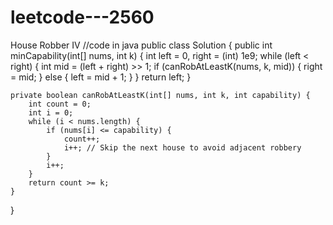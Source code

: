 # leetcode---2560
House Robber IV
//code in java
public class Solution {
    public int minCapability(int[] nums, int k) {
        int left = 0, right = (int) 1e9;
        while (left < right) {
            int mid = (left + right) >> 1;
            if (canRobAtLeastK(nums, k, mid)) {
                right = mid;
            } else {
                left = mid + 1;
            }
        }
        return left;
    }

    private boolean canRobAtLeastK(int[] nums, int k, int capability) {
        int count = 0;
        int i = 0;
        while (i < nums.length) {
            if (nums[i] <= capability) {
                count++;
                i++; // Skip the next house to avoid adjacent robbery
            }
            i++;
        }
        return count >= k;
    }
}
